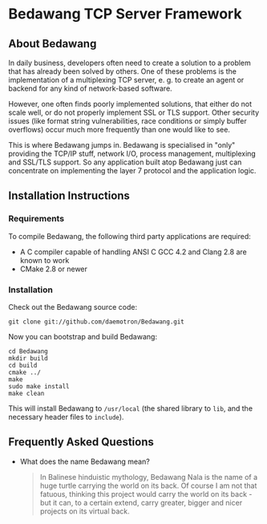 Bedawang TCP Server Framework
=============================

About Bedawang
--------------

In daily business, developers often need to create a solution to a problem
that has already been solved by others. One of these problems is the
implementation of a multiplexing TCP server, e. g. to create an agent or
backend for any kind of network-based software.

However, one often finds poorly implemented solutions, that either do not
scale well, or do not properly implement SSL or TLS support. Other security
issues (like format string vulnerabilities, race conditions or simply buffer
overflows) occur much more frequently than one would like to see.

This is where Bedawang jumps in. Bedawang is specialised in "only" providing
the TCP/IP stuff, network I/O, process management, multiplexing and SSL/TLS
support. So any application built atop Bedawang just can concentrate on
implementing the layer 7 protocol and the application logic.

Installation Instructions
-------------------------

### Requirements ######

To compile Bedawang, the following third party applications are required:

*   A C compiler capable of handling ANSI C
    GCC 4.2 and Clang 2.8 are known to work
*   CMake 2.8 or newer

### Installation ######

Check out the Bedawang source code:

    git clone git://github.com/daemotron/Bedawang.git

Now you can bootstrap and build Bedawang:

    cd Bedawang
    mkdir build
    cd build
    cmake ../
    make
    sudo make install
    make clean

This will install Bedawang to `/usr/local` (the shared library to `lib`, and 
the necessary header files to `include`).


Frequently Asked Questions
--------------------------

* What does the name Bedawang mean?
  
  > In Balinese hinduistic mythology, Bedawang Nala is the name of a huge
  > turtle carrying the world on its back. Of course I am not that fatuous,
  > thinking this project would carry the world on its back - but it can,
  > to a certain extend, carry greater, bigger and nicer projects on its
  > virtual back.